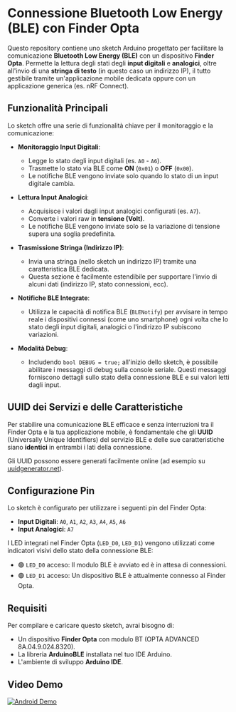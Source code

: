 # Connessione Bluetooth Low Energy (BLE) con Finder Opta

Questo repository contiene uno sketch Arduino progettato per facilitare la comunicazione **Bluetooth Low Energy (BLE)** con un dispositivo **Finder Opta**. Permette la lettura degli stati degli **input digitali** e **analogici**, oltre all'invio di una **stringa di testo** (in questo caso un indirizzo IP), il tutto gestibile tramite un'applicazione mobile dedicata oppure con un applicazione generica (es. nRF Connect).

## Funzionalità Principali

Lo sketch offre una serie di funzionalità chiave per il monitoraggio e la comunicazione:

* **Monitoraggio Input Digitali**:
    * Legge lo stato degli input digitali (es. `A0` - `A6`).
    * Trasmette lo stato via BLE come **ON** (`0x01`) o **OFF** (`0x00`).
    * Le notifiche BLE vengono inviate solo quando lo stato di un input digitale cambia.

* **Lettura Input Analogici**:
    * Acquisisce i valori dagli input analogici configurati (es. `A7`).
    * Converte i valori raw in **tensione (Volt)**.
    * Le notifiche BLE vengono inviate solo se la variazione di tensione supera una soglia predefinita.

* **Trasmissione Stringa (Indirizzo IP)**:
    * Invia una stringa (nello sketch un indirizzo IP) tramite una caratteristica BLE dedicata.
    * Questa sezione è facilmente estendibile per supportare l'invio di alcuni dati (indirizzo IP, stato connessioni, ecc).

* **Notifiche BLE Integrate**:
    * Utilizza le capacità di notifica BLE (`BLENotify`) per avvisare in tempo reale i dispositivi connessi (come uno smartphone) ogni volta che lo stato degli input digitali, analogici o l'indirizzo IP subiscono variazioni.

* **Modalità Debug**:
    * Includendo `bool DEBUG = true;` all'inizio dello sketch, è possibile abilitare i messaggi di debug sulla console seriale. Questi messaggi forniscono dettagli sullo stato della connessione BLE e sui valori letti dagli input.


## UUID dei Servizi e delle Caratteristiche

Per stabilire una comunicazione BLE efficace e senza interruzioni tra il Finder Opta e la tua applicazione mobile, è fondamentale che gli **UUID** (Universally Unique Identifiers) del servizio BLE e delle sue caratteristiche siano **identici** in entrambi i lati della connessione.

Gli UUID possono essere generati facilmente online (ad esempio su [uuidgenerator.net](https://www.uuidgenerator.net/)).

## Configurazione Pin

Lo sketch è configurato per utilizzare i seguenti pin del Finder Opta:

* **Input Digitali**: `A0`, `A1`, `A2`, `A3`, `A4`, `A5`, `A6`
* **Input Analogici**: `A7`

I LED integrati nel Finder Opta (`LED_D0`, `LED_D1`) vengono utilizzati come indicatori visivi dello stato della connessione BLE:

* 🟢 `LED_D0` acceso: Il modulo BLE è avviato ed è in attesa di connessioni.
* 🟢 `LED_D1` acceso: Un dispositivo BLE è attualmente connesso al Finder Opta.

## Requisiti

Per compilare e caricare questo sketch, avrai bisogno di:

* Un dispositivo **Finder Opta** con modulo BT (OPTA ADVANCED 8A.04.9.024.8320).
* La libreria **ArduinoBLE** installata nel tuo IDE Arduino.
* L'ambiente di sviluppo **Arduino IDE**.


## Video Demo

[![Android Demo](https://img.youtube.com/vi/2NFx34HhVEc/0.jpg)](https://youtube.com/shorts/2NFx34HhVEc?si=G3lKn_GWNbW9LxKz "Android Demo")
